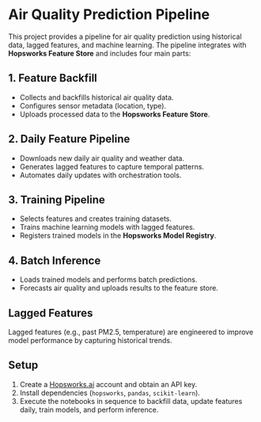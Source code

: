 # Air Quality Prediction Pipeline

This project provides a pipeline for air quality prediction using historical data, lagged features, and machine learning. The pipeline integrates with **Hopsworks Feature Store** and includes four main parts:

## 1. Feature Backfill
- Collects and backfills historical air quality data.
- Configures sensor metadata (location, type).
- Uploads processed data to the **Hopsworks Feature Store**.

## 2. Daily Feature Pipeline
- Downloads new daily air quality and weather data.
- Generates lagged features to capture temporal patterns.
- Automates daily updates with orchestration tools.

## 3. Training Pipeline
- Selects features and creates training datasets.
- Trains machine learning models with lagged features.
- Registers trained models in the **Hopsworks Model Registry**.

## 4. Batch Inference
- Loads trained models and performs batch predictions.
- Forecasts air quality and uploads results to the feature store.

## Lagged Features
Lagged features (e.g., past PM2.5, temperature) are engineered to improve model performance by capturing historical trends.

## Setup
1. Create a [Hopsworks.ai](https://www.hopsworks.ai/) account and obtain an API key.
2. Install dependencies (`hopsworks`, `pandas`, `scikit-learn`).
3. Execute the notebooks in sequence to backfill data, update features daily, train models, and perform inference.
